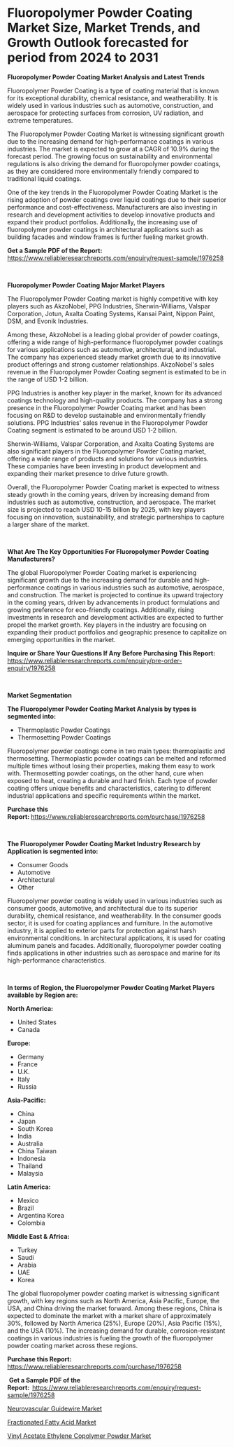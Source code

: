 <p><h1>Fluoropolymer Powder Coating Market Size, Market Trends, and Growth Outlook forecasted for period from 2024 to 2031</h1></p><p><strong>Fluoropolymer Powder Coating Market Analysis and Latest Trends</strong></p>
<p><p>Fluoropolymer Powder Coating is a type of coating material that is known for its exceptional durability, chemical resistance, and weatherability. It is widely used in various industries such as automotive, construction, and aerospace for protecting surfaces from corrosion, UV radiation, and extreme temperatures.</p><p>The Fluoropolymer Powder Coating Market is witnessing significant growth due to the increasing demand for high-performance coatings in various industries. The market is expected to grow at a CAGR of 10.9% during the forecast period. The growing focus on sustainability and environmental regulations is also driving the demand for fluoropolymer powder coatings, as they are considered more environmentally friendly compared to traditional liquid coatings.</p><p>One of the key trends in the Fluoropolymer Powder Coating Market is the rising adoption of powder coatings over liquid coatings due to their superior performance and cost-effectiveness. Manufacturers are also investing in research and development activities to develop innovative products and expand their product portfolios. Additionally, the increasing use of fluoropolymer powder coatings in architectural applications such as building facades and window frames is further fueling market growth.</p></p>
<p><strong>Get a Sample PDF of the Report:&nbsp;</strong> <a href="https://www.reliableresearchreports.com/enquiry/request-sample/1976258">https://www.reliableresearchreports.com/enquiry/request-sample/1976258</a></p>
<p>&nbsp;</p>
<p><strong>Fluoropolymer Powder Coating Major Market Players</strong></p>
<p><p>The Fluoropolymer Powder Coating market is highly competitive with key players such as AkzoNobel, PPG Industries, Sherwin-Williams, Valspar Corporation, Jotun, Axalta Coating Systems, Kansai Paint, Nippon Paint, DSM, and Evonik Industries. </p><p>Among these, AkzoNobel is a leading global provider of powder coatings, offering a wide range of high-performance fluoropolymer powder coatings for various applications such as automotive, architectural, and industrial. The company has experienced steady market growth due to its innovative product offerings and strong customer relationships. AkzoNobel's sales revenue in the Fluoropolymer Powder Coating segment is estimated to be in the range of USD 1-2 billion.</p><p>PPG Industries is another key player in the market, known for its advanced coatings technology and high-quality products. The company has a strong presence in the Fluoropolymer Powder Coating market and has been focusing on R&D to develop sustainable and environmentally friendly solutions. PPG Industries' sales revenue in the Fluoropolymer Powder Coating segment is estimated to be around USD 1-2 billion.</p><p>Sherwin-Williams, Valspar Corporation, and Axalta Coating Systems are also significant players in the Fluoropolymer Powder Coating market, offering a wide range of products and solutions for various industries. These companies have been investing in product development and expanding their market presence to drive future growth.</p><p>Overall, the Fluoropolymer Powder Coating market is expected to witness steady growth in the coming years, driven by increasing demand from industries such as automotive, construction, and aerospace. The market size is projected to reach USD 10-15 billion by 2025, with key players focusing on innovation, sustainability, and strategic partnerships to capture a larger share of the market.</p></p>
<p>&nbsp;</p>
<p><strong>What Are The Key Opportunities For Fluoropolymer Powder Coating Manufacturers?</strong></p>
<p><p>The global Fluoropolymer Powder Coating market is experiencing significant growth due to the increasing demand for durable and high-performance coatings in various industries such as automotive, aerospace, and construction. The market is projected to continue its upward trajectory in the coming years, driven by advancements in product formulations and growing preference for eco-friendly coatings. Additionally, rising investments in research and development activities are expected to further propel the market growth. Key players in the industry are focusing on expanding their product portfolios and geographic presence to capitalize on emerging opportunities in the market.</p></p>
<p><strong>Inquire or Share Your Questions If Any Before Purchasing This Report:</strong> <a href="https://www.reliableresearchreports.com/enquiry/pre-order-enquiry/1976258">https://www.reliableresearchreports.com/enquiry/pre-order-enquiry/1976258</a></p>
<p>&nbsp;</p>
<p><strong>Market Segmentation</strong></p>
<p><strong>The Fluoropolymer Powder Coating Market Analysis by types is segmented into:</strong></p>
<p><ul><li>Thermoplastic Powder Coatings</li><li>Thermosetting Powder Coatings</li></ul></p>
<p><p>Fluoropolymer powder coatings come in two main types: thermoplastic and thermosetting. Thermoplastic powder coatings can be melted and reformed multiple times without losing their properties, making them easy to work with. Thermosetting powder coatings, on the other hand, cure when exposed to heat, creating a durable and hard finish. Each type of powder coating offers unique benefits and characteristics, catering to different industrial applications and specific requirements within the market.</p></p>
<p><strong>Purchase this Report:&nbsp;</strong><a href="https://www.reliableresearchreports.com/purchase/1976258">https://www.reliableresearchreports.com/purchase/1976258</a></p>
<p>&nbsp;</p>
<p><strong>The Fluoropolymer Powder Coating Market Industry Research by Application is segmented into:</strong></p>
<p><ul><li>Consumer Goods</li><li>Automotive</li><li>Architectural</li><li>Other</li></ul></p>
<p><p>Fluoropolymer powder coating is widely used in various industries such as consumer goods, automotive, and architectural due to its superior durability, chemical resistance, and weatherability. In the consumer goods sector, it is used for coating appliances and furniture. In the automotive industry, it is applied to exterior parts for protection against harsh environmental conditions. In architectural applications, it is used for coating aluminum panels and facades. Additionally, fluoropolymer powder coating finds applications in other industries such as aerospace and marine for its high-performance characteristics.</p></p>
<p>&nbsp;</p>
<p><strong>In terms of Region, the Fluoropolymer Powder Coating Market Players available by Region are:</strong></p>
<p>
    <p> <strong> North America: </strong>
        <ul>
            <li>United States</li>
            <li>Canada</li>
        </ul>
        </p> 
    <p> <strong> Europe: </strong>
        <ul>
            <li>Germany</li>
            <li>France</li>
            <li>U.K.</li>
            <li>Italy</li>
            <li>Russia</li>
        </ul>
        </p> 
    <p> <strong> Asia-Pacific: </strong>
        <ul>
            <li>China</li>
            <li>Japan</li>
            <li>South Korea</li>
            <li>India</li>
            <li>Australia</li>
            <li>China Taiwan</li>
            <li>Indonesia</li>
            <li>Thailand</li>
            <li>Malaysia</li>
        </ul>
        </p> 
    <p> <strong> Latin America: </strong>
        <ul>
            <li>Mexico</li>
            <li>Brazil</li>
            <li>Argentina Korea</li>
            <li>Colombia</li>
        </ul>
        </p> 
    <p> <strong> Middle East & Africa: </strong>
        <ul>
            <li>Turkey</li>
            <li>Saudi</li>
            <li>Arabia</li>
            <li>UAE</li>
            <li>Korea</li>
        </ul>
    </p>
    </p>
<p><p>The global fluoropolymer powder coating market is witnessing significant growth, with key regions such as North America, Asia Pacific, Europe, the USA, and China driving the market forward. Among these regions, China is expected to dominate the market with a market share of approximately 30%, followed by North America (25%), Europe (20%), Asia Pacific (15%), and the USA (10%). The increasing demand for durable, corrosion-resistant coatings in various industries is fueling the growth of the fluoropolymer powder coating market across these regions.</p></p>
<p><strong>Purchase this Report: </strong><a href="https://www.reliableresearchreports.com/purchase/1976258">https://www.reliableresearchreports.com/purchase/1976258</a></p>
<p>&nbsp;<strong>Get a Sample PDF of the Report:&nbsp;&nbsp;</strong><a href="https://www.reliableresearchreports.com/enquiry/request-sample/1976258">https://www.reliableresearchreports.com/enquiry/request-sample/1976258</a></p>
<p><strong></strong></p>
<p><p><a href="https://github.com/changoleonlaverguenzanoexiste/Market-Research-Report-List-2/blob/main/neurovascular-guidewire-market.md">Neurovascular Guidewire Market</a></p><p><a href="https://github.com/dimitrishawkinswaynenp91rgz/Market-Research-Report-List-1/blob/main/fractionated-fatty-acid-market.md">Fractionated Fatty Acid Market</a></p><p><a href="https://github.com/danielneavesallisons03mba/Market-Research-Report-List-1/blob/main/vinyl-acetate-ethylene-copolymer-powder-market.md">Vinyl Acetate Ethylene Copolymer Powder Market</a></p></p>